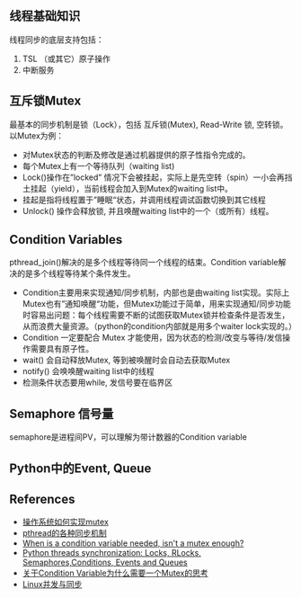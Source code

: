 ## 线程基础知识

线程同步的底层支持包括： 
1. TSL （或其它）原子操作 
2. 中断服务

## 互斥锁Mutex

最基本的同步机制是锁（Lock），包括 互斥锁(Mutex), Read-Write 锁, 空转锁。以Mutex为例：
* 对Mutex状态的判断及修改是通过机器提供的原子性指令完成的。
* 每个Mutex上有一个等待队列（waiting list)
* Lock()操作在”locked” 情况下会被挂起，实际上是先空转（spin）一小会再挡土挂起（yield），当前线程会加入到Mutex的waiting list中。
* 挂起是指将线程置于”睡眠“状态，并调用线程调试函数切换到其它线程
* Unlock() 操作会释放锁, 并且唤醒waiting list中的一个（或所有）线程。

## Condition Variables

pthread_join()解决的是多个线程等待同一个线程的结束。Condition variable解决的是多个线程等待某个条件发生。

* Condition主要用来实现通知/同步机制，内部也是由waiting list实现。实际上Mutex也有”通知唤醒“功能，但Mutex功能过于简单，用来实现通知/同步功能时容易出问题：每个线程需要不断的试图获取Mutex锁并检查条件是否发生，从而浪费大量资源。（python的condition内部就是用多个waiter lock实现的。）
* Condition 一定要配合 Mutex 才能使用，因为状态的检测/改变与等待/发信操作需要具有原子性。
* wait() 会自动释放Mutex, 等到被唤醒时会自动去获取Mutex
* notify() 会唤唤醒waiting list中的线程
* 检测条件状态要用while, 发信号要在临界区

## Semaphore 信号量

semaphore是进程间PV，可以理解为带计数器的Condition variable

## Python中的Event, Queue

## References
* [操作系统如何实现mutex](http://blog.csdn.net/goondrift/article/details/19044361)
* [pthread的各种同步机制](https://casatwy.com/pthreadde-ge-chong-tong-bu-ji-zhi.html)
* [When is a condition variable needed, isn't a mutex enough?](https://stackoverflow.com/questions/12551341/when-is-a-condition-variable-needed-isnt-a-mutex-enough)
* [Python threads synchronization: Locks, RLocks, Semaphores,Conditions, Events and Queues](http://www.laurentluce.com/posts/python-threads-synchronization-locks-rlocks-semaphores-conditions-events-and-queues/)
* [关于Condition Variable为什么需要一个Mutex的思考](http://www.cnblogs.com/Dahaka/archive/2012/02/19/2358528.html)
* [Linux并发与同步](https://www.cnblogs.com/vamei/archive/2012/10/09/2715393.html)